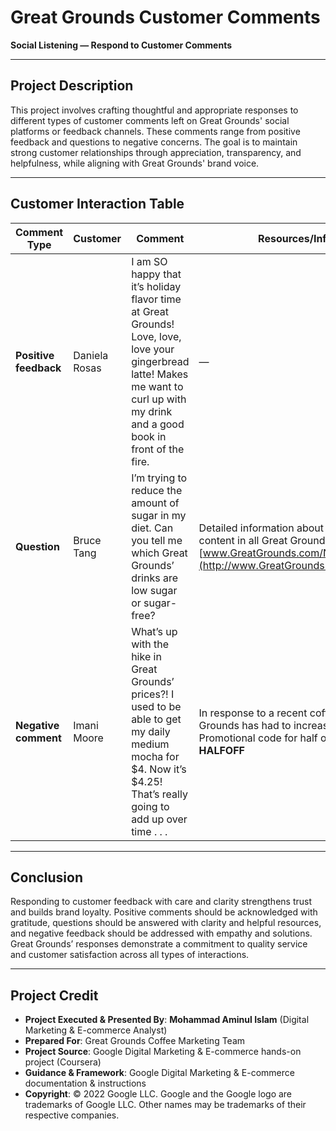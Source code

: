 # Great Grounds Customer Comments  
**Social Listening — Respond to Customer Comments**

---

## Project Description

This project involves crafting thoughtful and appropriate responses to different types of customer comments left on Great Grounds' social platforms or feedback channels. These comments range from positive feedback and questions to negative concerns. The goal is to maintain strong customer relationships through appreciation, transparency, and helpfulness, while aligning with Great Grounds' brand voice.

---

## Customer Interaction Table

| **Comment Type**     | **Customer**   | **Comment**                                                                                                                                                             | **Resources/Information**                                                                                 | **Response**                                                                                                                                                                                                                                                                                   |
|----------------------|----------------|-------------------------------------------------------------------------------------------------------------------------------------------------------------------------|------------------------------------------------------------------------------------------------------------|--------------------------------------------------------------------------------------------------------------------------------------------------------------------------------------------------------------------------------------------------------------------------------------------------|
| **Positive feedback** | Daniela Rosas  | I am SO happy that it’s holiday flavor time at Great Grounds! Love, love, love your gingerbread latte! Makes me want to curl up with my drink and a good book in front of the fire. | —                                                                                                          | Hi Daniela. We’re thrilled you're enjoying our holiday flavors, especially the gingerbread latte! It’s one of our seasonal favorites too. Curling up with a warm cup and a good book sounds like the perfect way to enjoy it. Thanks for sharing the love we appreciate you.                      |
| **Question**         | Bruce Tang     | I’m trying to reduce the amount of sugar in my diet. Can you tell me which Great Grounds’ drinks are low sugar or sugar-free?                                            | Detailed information about the nutritional content in all Great Grounds’ beverages: [www.GreatGrounds.com/NutritionalFacts](http://www.GreatGrounds.com/NutritionalFacts) | Hi Bruce. Great question: your health goals matter to us. You can explore all of our drinks' nutritional info here: [www.GreatGrounds.com/NutritionalFacts](http://www.GreatGrounds.com/NutritionalFacts). We also recommend trying our unsweetened teas and customizable espresso drinks. Let us know if you'd like help picking the perfect one. |
| **Negative comment** | Imani Moore     | What’s up with the hike in Great Grounds’ prices?! I used to be able to get my daily medium mocha for $4. Now it’s $4.25! That’s really going to add up over time . . . ​ | In response to a recent coffee shortage, Great Grounds has had to increase prices.  <br> Promotional code for half off one beverage: **HALFOFF** | Hi Imani, thanks so much for your feedback. We totally understand your concern. The price adjustment was a tough decision due to a recent coffee shortage. That said, we truly value your loyalty, and we’d love to offer you 50% off your next drink with this code: **HALFOFF**. We hope to keep serving your daily mocha soon.               |

---

## Conclusion

Responding to customer feedback with care and clarity strengthens trust and builds brand loyalty. Positive comments should be acknowledged with gratitude, questions should be answered with clarity and helpful resources, and negative feedback should be addressed with empathy and solutions. Great Grounds’ responses demonstrate a commitment to quality service and customer satisfaction across all types of interactions.

---

## Project Credit  
- **Project Executed & Presented By**: **Mohammad Aminul Islam** (Digital Marketing & E-commerce Analyst)  
- **Prepared For**: Great Grounds Coffee Marketing Team  
- **Project Source**: Google Digital Marketing & E-commerce hands-on project (Coursera)  
- **Guidance & Framework**: Google Digital Marketing & E-commerce documentation & instructions  
- **Copyright**: © 2022 Google LLC. Google and the Google logo are trademarks of Google LLC. Other names may be trademarks of their respective companies.

